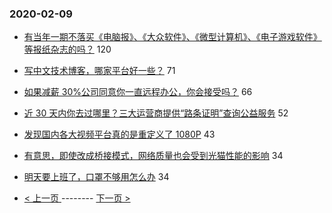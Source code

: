 ### 2020-02-09 
- [有当年一期不落买《电脑报》、《大众软件》、《微型计算机》、《电子游戏软件》等报纸杂志的吗？](https://www.v2ex.com/t/643161) 120
- [写中文技术博客，哪家平台好一些？](https://www.v2ex.com/t/643126) 71
- [如果减薪 30%公司同意你一直远程办公，你会接受吗？](https://www.v2ex.com/t/643150) 66
- [近 30 天内你去过哪里？三大运营商提供“路条证明”查询公益服务](https://www.v2ex.com/t/643210) 52
- [发现国内各大视频平台真的是重定义了 1080P](https://www.v2ex.com/t/643244) 43
- [有意思，即使改成桥接模式，网络质量也会受到光猫性能的影响](https://www.v2ex.com/t/643122) 34
- [明天要上班了，口罩不够用怎么办](https://www.v2ex.com/t/643193) 34 

- [ < 上一页 ](https://github.com/able8/v2ex-hot-record/blob/master/2020-02-08.md) -------- [ 下一页 > ](https://github.com/able8/v2ex-hot-record/blob/master/2020-02-10.md)